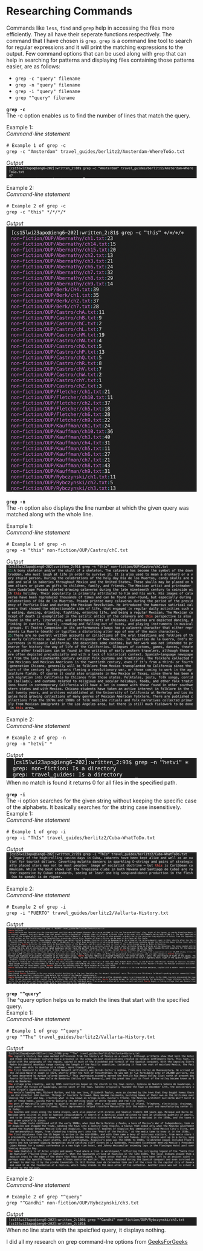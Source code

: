 # Researching Commands
Commands like `less`, `find` and `grep` help in accessing the files more efficiently. They all have their seperate functions respectively. The command
that I have chosen is `grep`. `grep` is a command line tool to search for regular expressions and it will print the matching expressions to the output.
Few command options that can be used along with `grep` that can help in searching for patterns and displaying files containing those patterns easier, are
as follows:
- `grep -c "query" filename`
- `grep -n "query" filename`
- `grep -i "query" filename`
- `grep "^query" filename`



**`grep -c`**\
The -c option enables us to find the number of lines that match the query.


Example 1:\
*Command-line statement*
```
# Example 1 of grep -c
grep -c "Amsterdam" travel_guides/berlitz2/Amsterdam-WhereToGo.txt
```
*Output*\
![Amsterdam](https://github.com/hetvi1511/cse15l-lab-reports/blob/main/-c%20amsterdam.png)

Example 2:\
*Command-line statement*
```
# Example 2 of grep -c
grep -c "this" */*/*/*
```
*Output*\
![this](https://github.com/hetvi1511/cse15l-lab-reports/blob/main/-c%20this.png)


**`grep -n`**\
The -n option also displays the line number at which the given query was matched along with the whole line.


Example 1:\
*Command-line statement*
```
# Example 1 of grep -n
grep -n "this" non-fiction/OUP/Castro/chC.txt
```
*Output*\
![this](https://github.com/hetvi1511/cse15l-lab-reports/blob/main/-n%20this.png)

Example 2:\
*Command-line statement*
```
# Example 2 of grep -n
grep -n "hetvi" *
```
*Output*\
![hetvi](https://github.com/hetvi1511/cse15l-lab-reports/blob/main/-n%20hetvi.png)
When no match is found it returns 0 for all files in the specified path.



**`grep -i`**\
The -i option searches for the given string without keeping the specific case of the alphabets. It basically searches for the string case insensitively.\
Example 1:\
*Command-line statement*
```
# Example 1 of grep -i
grep -i "ThIs" travel_guides/berlitz2/Cuba-WhatToDo.txt
```
*Output*\
![this](https://github.com/hetvi1511/cse15l-lab-reports/blob/main/-i%20this.png)

Example 2:\
*Command-line statement*
```
# Example 2 of grep -i
grep -i "PUERTO" travel_guides/berlitz2/Vallarta-History.txt
```
*Output*\
![puerto](https://github.com/hetvi1511/cse15l-lab-reports/blob/main/-i%20puerto.png)

**`grep "^query"`**\
The ^query option helps us to match the lines that start with the specified query.\
Example 1:\
*Command-line statement*
```
# Example 1 of grep "^query"
grep "^The" travel_guides/berlitz2/Vallarta-History.txt
```
*Output*\
![the](https://github.com/hetvi1511/cse15l-lab-reports/blob/main/%5E%20the.png)

Example 2:\
*Command-line statement*
```
# Example 2 of grep "^query"
grep "^Gandhi" non-fiction/OUP/Rybczynski/ch3.txt
```
*Output*\
![gandhi](https://github.com/hetvi1511/cse15l-lab-reports/blob/main/%5E%20gandhi.png)
When no line starts with the speicfied query, it displays nothing.


I did all my research on grep command-lne options from [GeeksForGeeks](https://www.geeksforgeeks.org/grep-command-in-unixlinux/)
